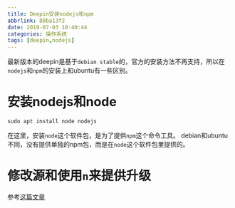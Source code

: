 ```yaml
---
title: Deepin安装nodejs和npm
abbrlink: 88ba13f2
date: 2019-07-03 10:40:44
categories: 操作系统
tags: [deepin,nodejs]
---
```

最新版本的deepin是基于`debian stable`的，官方的安装方法不再支持，所以在`nodejs`和`npm`的安装上和ubuntu有一些区别。
# 安装nodejs和node
```
sudo apt install node nodejs
```
在这里，安装`node`这个软件包，是为了提供`npm`这个命令工具。
debian和ubuntu不同，没有提供单独的npm包，而是在`node`这个软件包里提供的。

# 修改源和使用`n`来提供升级
参考[这篇文章](https://www.yufael.com/posts/f982b26b.html)
